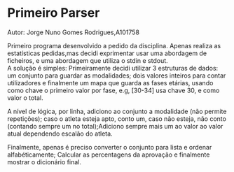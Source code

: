 # Primeiro Parser
Autor: Jorge Nuno Gomes Rodrigues,A101758<br />

Primeiro programa desenvolvido a pedido da disciplina. Apenas realiza as estatísticas pedidas,mas decidi exprimentar usar uma abordagem de ficheiros, e uma abordagem que utiliza o stdin e stdout.<br />
A solução é simples: Primeiramente decidi utilizar 3 estruturas de dados: um conjunto para guardar as modalidades; dois valores inteiros para contar utilizadores e finalmente um mapa que guarda as fases etárias, usando como chave o primeiro valor por fase, e.g, [30-34] usa chave 30, e como valor o total.

A nível de lógica, por linha, adiciono ao conjunto a modalidade (não permite repetições); caso o atleta esteja apto, conto um, caso não esteja, não conto (contando sempre um no total);Adiciono sempre mais um ao valor ao valor atual dependendo escalão do atleta.

Finalmente, apenas é preciso converter o conjunto para lista e ordenar alfabéticamente; Calcular as percentagens da aprovação e finalmente mostrar o dicionário final.
